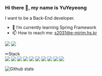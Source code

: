 <!--
![header](https://capsule-render.vercel.app/api?type=waving&color=000000&height=300&section=header&text=Yu%20Yeyeong&fontSize=70&fontColor=d6ace6)

**uyeah0/uyeah0** is a ✨ _special_ ✨ repository because its `README.md` (this file) appears on your GitHub profile.

Here are some ideas to get you started:

- 🔭 I’m currently working on ...
- 🌱 I’m currently learning ...
- 👯 I’m looking to collaborate on ...
- 🤔 I’m looking for help with ...
- 💬 Ask me about ...
- 📫 How to reach me: ...
- 😄 Pronouns: ...
- ⚡ Fun fact: ...
-->


### Hi there 👋, my name is YuYeyeong

I want to be a Back-End developer.

- 🌱 I’m currently learning Spring Framework 
- 📫 How to reach me: s2031@e-mirim.hs.kr 

<a href="https://github.com/uyeah0" target = "_blank"><image src="https://img.shields.io/badge/Github-2a2a2a?style=flat-square&logo=github&IogoColor=white"/></a> <a href="https://www.instagram.com/u_uow0/" target="_blank"><img src="https://img.shields.io/badge/Instagram-a3669b?style=flat-square&logo=Instagram&logoColor=white"/></a>

✏Stack
<br>
<img src="https://img.shields.io/badge/Java-007396?style=flat-square&logo=java&logoColor=white"/></a> <img src="https://img.shields.io/badge/Spring-4479A1?style=flat-square&logo=Spring&logoColor=white"/></a>  <img src="https://img.shields.io/badge/C-A8B9CC?style=flat-square&logo=C&logoColor=white"/></a> <img src="https://img.shields.io/badge/c++-00599C?style=flat-square&logo=c%2B%2B&logoColor=white"/></a> <img src="https://img.shields.io/badge/JavaScript-F7DF1E?style=flat-square&logo=JavaScript&logoColor=white"/></a> <img src="https://img.shields.io/badge/JSP-777BB4?style=flat-square&logo=Java&logoColor=white"/></a> <img src="https://img.shields.io/badge/MySQL-4479A1?style=flat-square&logo=MySQL&logoColor=white"/></a> <img src="https://img.shields.io/badge/Android-3DDC84?style=flat-square&logo=Android&logoColor=white"/></a> <img src="https://img.shields.io/badge/HTML5-E34F26?style=flat-square&logo=HTML&logoColor=white"/></a> <img src="https://img.shields.io/badge/CSS-1572B6?style=flat-square&logo=CSS3&logoColor=white"/></a> 

![Github stats](https://github-readme-stats.vercel.app/api?username=uyeah0&show_icons=true)






